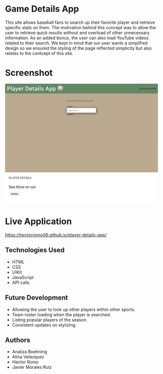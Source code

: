 # Game Details App
This site allows baseball fans to search up their favorite player and retrieve specific stats on them. The motivation behind this concept was to allow the user to retrieve quick results without and overload of other unnecessary information. As an added bonus, the user can also load YouTube videos related to their search. We kept in mind that our user wants a simplified design so we ensured the styling of the page reflected simplicity but also relates to the contcept of this site.

# Screenshot
![image](./assets/images/screenshot.png)

# Live Application
https://hectorromo06.github.io/player-details-app/

## Technologies Used
* HTML
* CSS
* UIKit
* JavaScript
* API calls

## Future Development
- Allowing the user to look up other players within other sports.
- Team roster loading when the player is searched.
- Listing popular players of the season.
- Consistent updates on stylizing.

## Authors
- Analiza Boehning
- Alina Velazquez
- Hector Romo
- Javier Morales Ruiz